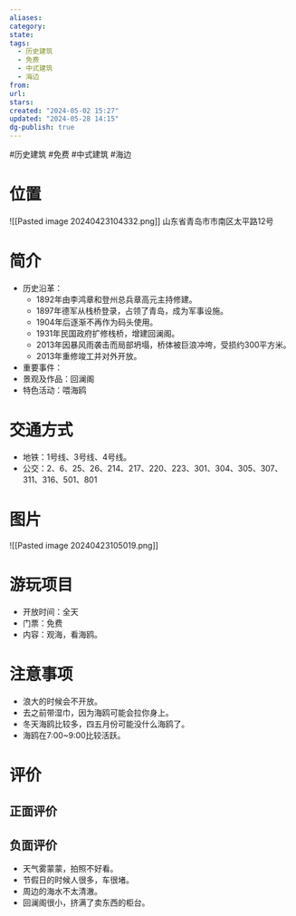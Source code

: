```yaml
---
aliases: 
category: 
state: 
tags:
  - 历史建筑
  - 免费
  - 中式建筑
  - 海边
from: 
url: 
stars: 
created: "2024-05-02 15:27"
updated: "2024-05-28 14:15"
dg-publish: true
---
```

#历史建筑 #免费 #中式建筑 #海边 
# 位置
![[Pasted image 20240423104332.png]]
山东省青岛市市南区太平路12号
# 简介
- 历史沿革：
	- 1892年由李鸿章和登州总兵章高元主持修建。
	- 1897年德军从栈桥登录，占领了青岛，成为军事设施。
	- 1904年后逐渐不再作为码头使用。
	- 1931年民国政府扩修栈桥，增建回澜阁。
	- 2013年因暴风雨袭击而局部坍塌，桥体被巨浪冲垮，受损约300平方米。
	- 2013年重修竣工并对外开放。
- 重要事件：
- 景观及作品：回澜阁
- 特色活动：喂海鸥
# 交通方式
- 地铁：1号线、3号线、4号线。
- 公交：2、6、25、26、214、217、220、223、301、304、305、307、311、316、501、801
# 图片
![[Pasted image 20240423105019.png]]
# 游玩项目
- 开放时间：全天
- 门票：免费
- 内容：观海，看海鸥。
# 注意事项
- 浪大的时候会不开放。
- 去之前带湿巾，因为海鸥可能会拉你身上。
- 冬天海鸥比较多，四五月份可能没什么海鸥了。
- 海鸥在7:00~9:00比较活跃。
# 评价
## 正面评价
## 负面评价
- 天气雾蒙蒙，拍照不好看。
- 节假日的时候人很多，车很堵。
- 周边的海水不太清澈。
- 回澜阁很小，挤满了卖东西的柜台。